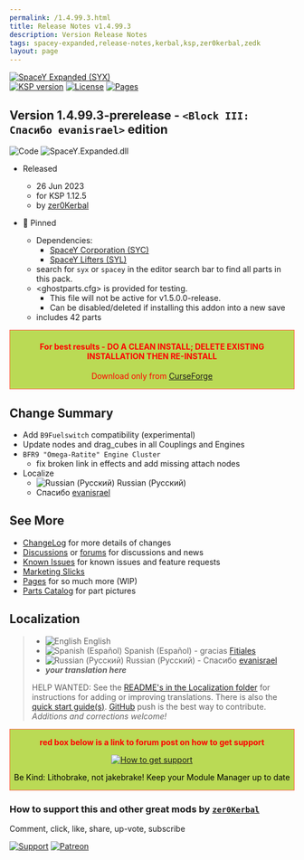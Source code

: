 ```yaml
---
permalink: /1.4.99.3.html
title: Release Notes v1.4.99.3
description: Version Release Notes
tags: spacey-expanded,release-notes,kerbal,ksp,zer0kerbal,zedk
layout: page
---
```

<!-- ReleaseLayout.md v1.4.99.3
SpaceY Expanded (SYX)
created: 01 Jan 2023
updated: 26 Jun 2023

TEMPLATE: ReleaseLayout.md v1.3.7.0
created: 11 Aug 2018
updated: 29 May 2023 -->
[![SpaceY Expanded (SYX)][SHD:mod]][CURSFG:url]  
[![KSP version][KSP:shd]][KSP:url] [![License][LIC:shd]][LIC:url] [![Pages][SHD:pgs]][pages]

## Version 1.4.99.3-prerelease - `<Block III: Спасибо evanisrael>` edition

![Code][SHD:cde] ![SpaceY.Expanded.dll][SHD:dll]

* Released
  * 26 Jun 2023
  * for KSP 1.12.5
  * by [zer0Kerbal](https://github.com/zer0Kerbal)

* 📌 Pinned
  * Dependencies:
    * [SpaceY Corporation (SYC)](https://www.curseforge.com/kerbal/ksp-mods/SpaceYCorp)
    * [SpaceY Lifters (SYL)](https://www.curseforge.com/kerbal/ksp-mods/SpaceYLifters)
  * search for `syx` or `spacey` in the editor search bar to find all parts in this pack.
  * <ghostparts.cfg> is provided for testing.
    * This file will not be active for v1.5.0.0-release.
    * Can be disabled/deleted if installing this addon into a new save
  * includes 42 parts

<div style="border:0.5px solid Tomato; background-color: #bada55; color: #FF0000; text-align:center"><h4>
<b>For best results - DO A CLEAN INSTALL; DELETE EXISTING INSTALLATION THEN RE-INSTALL</b></h4><p>Download only from <a href="https://www.curseforge.com/kerbal/ksp-mods/SpaceYExpanded">CurseForge</a></p></div>

## Change Summary

* Add `B9Fuelswitch` compatibility (experimental)
* Update nodes and drag_cubes in all Couplings and Engines
* `BFR9 "Omega-Ratite" Engine Cluster`
  * fix broken link in effects and add missing attach nodes
* Localize
  * ![Russian (Русский)](https://raw.githubusercontent.com/zer0Kerbal/zer0Kerbal/master/img/RU.png) Russian (Русский)
  * Спасибо [evanisrael](https://github/evanisrael)

## See More

* [ChangeLog][chlog] for more details of changes
* [Discussions][discu] or [forums][forum] for discussions and news
* [Known Issues][issue] for known issues and feature requests
* [Marketing Slicks][markt]
* [Pages][pages] for so much more (WIP)
* [Parts Catalog][parts] for part pictures

## Localization

>* ![English](https://raw.githubusercontent.com/zer0Kerbal/zer0Kerbal/zed'K/img/EN.png) English
>* ![Spanish (Español)](https://raw.githubusercontent.com/zer0Kerbal/zer0Kerbal/zed'K/img/ES.png) Spanish (Español) - gracias [Fitiales](https://github.com/Fitiales)
>* ![Russian (Русский)](https://raw.githubusercontent.com/zer0Kerbal/zer0Kerbal/master/img/RU.png) Russian (Русский) - Спасибо [evanisrael](https://github/evanisrael)
>* ***your translation here***
>
> HELP WANTED: See the [README's in the Localization folder](https://github.com/zer0Kerbal/zer0Kerbal/blob/master/Localization/readme.md) for instructions for adding or improving translations. There is also the [quick start guide(s)](https://github.com/zer0Kerbal/zer0Kerbal/blob/master/Localization/quickstart.md). [GitHub][GitHub:url] push is the best way to contribute. *Additions and corrections welcome!*

<div style="border:0.5px solid Tomato; background-color: #BADA55; color: #FF0000; text-align:center">
  <p><b>red box below is a link to forum post on how to get support</b></p>
  <a href="https://forum.kerbalspaceprogram.com/index.php?/topic/83212-*">
    <p><img src="https://i.postimg.cc/vHP6zmrw/image.png" alt="How to get support"></p></a>
  <p style="color: #000000;">Be Kind: Lithobrake, not jakebrake! Keep your Module Manager up to date</p>
</div>

### How to support this and other great mods by [`zer0Kerbal`][zedK]

Comment, click, like, share, up-vote, subscribe

[![Support][PAYPAL:img]][PAYPAL:url] [![Patreon][PATREON:img]][PATREON:url]

<!-- links -->
[chlog]: https://raw.githubusercontent.com/zer0Kerbal/SpaceYExpanded/master/changelog.md "Changelog"
[discu]: https://github.com/zer0Kerbal/SpaceYExpanded/discussions/ "Discussions"
[forum]: https://forum.kerbalspaceprogram.com/index.php?/topic/211576-*/ "SpaceY Expanded (SYX))"
[issue]: https://github.com/zer0Kerbal/SpaceYExpanded/issues/ "Issue Tracker"
[markt]: https://zer0kerbal.github.io/SpaceYExpanded/Marketing "Marketing Slicks"
[pages]: https://zer0kerbal.github.io/SpaceYExpanded/ "GitHub Pages"
[parts]: https://zer0kerbal.github.io/SpaceYExpanded/PartsCatalog "Parts Catalog"

<!-- shields -->
[SHD:cde]: https://img.shields.io/badge/CODE-%3C.NET%203.5%3E%20%3CC%23%205.0%3E-darkblue?style=plastic&labelColor=66ccff "Code"
[SHD:dll]: https://img.shields.io/badge/SpaceY.Expanded.dll-1.4.99.3-orange?style=plastic&labelColor=darkgreen "SpaceYExpanded.dll"
[SHD:mod]: https://img.shields.io/badge/SpaceY%20Expanded%20(SYX)%20-v1.4.99.3--prerelease-BADA55.svg?style=plastic&labelColor=darkgreen/ "1.4.99.3-prerelease"
[SHD:pgs]: https://img.shields.io/badge/GitHub-Pages-white?style=plastic&labelColor=9cf&logoColor=181717&logo=github/ "GitHub IO"

[CURSFG:url]: https://www.curseforge.com/kerbal/ksp-mods/SpaceYExpanded "CurseForge"
[GITHUB:url]: https://github.com/zer0Kerbal/SpaceYExpanded/ "GitHub"

[KSP:url]: http://kerbalspaceprogram.com/ "Kerbal Space Program"
[KSP:shd]: https://img.shields.io/badge/KSP-1.12.5-blue.svg?style=plastic&labelColor=black/ "Kerbal Space Program"

<!--- license -->
[LIC:url]: https://creativecommons.org/licenses/by-nc-sa/4.0/ "CC BY-NC-SA 4.0"
[LIC:shd]: https://img.shields.io/badge/License-CC%20BY--NC--SA%204.0-ef9421?labelColor=black&style=plastic&logoColor=ef9421&logo=creativecommons "CC BY-NC-SA 4.0"

[PAYPAL:img]: https://img.shields.io/badge/Buy%20me%20some%20-LFO-BADA55?style=for-the-badge&logo=paypal&labelColor=FFDD00 "PayPal"
[PAYPAL:url]: https://www.paypal.com/donate?hosted_button_id=DC22YHMEJREKL "PayPal"
[PATREON:img]: https://img.shields.io/badge/Patreon%20-Patreonize-FF424D?style=for-the-badge&logo=patreon "Patreon"
[PATREON:url]: https://www.patreon.com/zer0Kerbal/membership "Patreon"

[zedK]: https://forum.kerbalspaceprogram.com/index.php?/profile/190933-*/ "zer0Kerbal"

<!-- THIS FILE: CC BY-ND 4.0 by zer0Kerbal -->